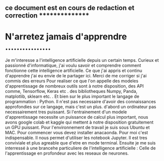 
## ce document est en cours de redaction et correction **************


# N'arretez jamais d'apprendre ................

Je m'interesse a l'intelligence artificielle depuis un certain temps.
Curieux et passionné d'informatique, j'ai voulu savoir et comprendre comment fonctionne cette intelligence artificielle.
Ce que j'ai appris et continu d'apprendre j'ai eu envie de le partager ici. Merci de me corriger si j'ai commis des erreurs
Pour realiser ce que l'on appelle des modeles d'apprentissage de nombreux outils sont à notre disposition, des API  comme, Tensorflow, Keras etc . des bibliotheques Numpy, Panda, matplotlib, sklearn etc. . Et bien sur le plus important le langage de programmation : Python.
Il n'est pas necessaire d'avoir des connaissances approfondies sur ce langage, mais c'est un plus.
d'abord un ordinateur pas necessairement tres puissant. Si l'entrainement d'un modele d'apprentissage necessite un puissance de calcul plus important, nous avons google colab et kaggle qui mettent à notre disposition gratuitement un GPU puissant.
Pour l'environnement de travail je suis sous Ubuntu et MAC.
Pour commencer vous devez installer anacaonda. Pour moi c'est indispensable. Il nous permet d'utiliser les notebook Jupyter. Il est tres conviviale et plus agreable que d'etre en mode terminal.
Ensuite je me suis interressé à une brancehe particuliere de l'intelligence artificielle : 
Celle de l'apprentissage en profondeur avec les reseaux de neurones.













